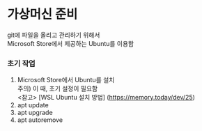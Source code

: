 # 가상머신 준비
git에 파일을 올리고 관리하기 위해서<br>
Microsoft Store에서 제공하는 Ubuntu를 이용함

### 초기 작업
1. Microsoft Store에서 Ubuntu를 설치<br>주의) 이 때, 초기 설정이 필요함<br>
<참고> [WSL Ubuntu 설치 방법] (https://memory.today/dev/25)
2. apt update
3. apt upgrade
4. apt autoremove
